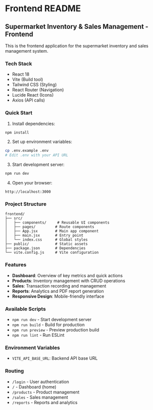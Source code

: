 # Frontend README

## Supermarket Inventory & Sales Management - Frontend

This is the frontend application for the supermarket inventory and sales management system.

### Tech Stack
- React 18
- Vite (Build tool)
- Tailwind CSS (Styling)
- React Router (Navigation)
- Lucide React (Icons)
- Axios (API calls)

### Quick Start

1. Install dependencies:
```bash
npm install
```

2. Set up environment variables:
```bash
cp .env.example .env
# Edit .env with your API URL
```

3. Start development server:
```bash
npm run dev
```

4. Open your browser:
```
http://localhost:3000
```

### Project Structure
```
frontend/
├── src/
│   ├── components/     # Reusable UI components
│   ├── pages/         # Route components
│   ├── App.jsx        # Main app component
│   ├── main.jsx       # Entry point
│   └── index.css      # Global styles
├── public/            # Static assets
├── package.json       # Dependencies
└── vite.config.js     # Vite configuration
```

### Features
- **Dashboard**: Overview of key metrics and quick actions
- **Products**: Inventory management with CRUD operations
- **Sales**: Transaction recording and management
- **Reports**: Analytics and PDF report generation
- **Responsive Design**: Mobile-friendly interface

### Available Scripts
- `npm run dev` - Start development server
- `npm run build` - Build for production
- `npm run preview` - Preview production build
- `npm run lint` - Run ESLint

### Environment Variables
- `VITE_API_BASE_URL`: Backend API base URL

### Routing
- `/login` - User authentication
- `/` - Dashboard (home)
- `/products` - Product management
- `/sales` - Sales management
- `/reports` - Reports and analytics
